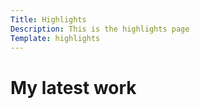 ```yaml
---
Title: Highlights
Description: This is the highlights page
Template: highlights
---
```


# My latest work

